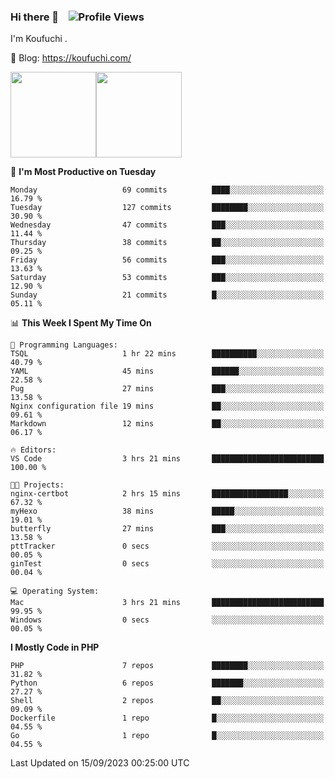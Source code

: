 ### Hi there 👋 &nbsp;&nbsp; ![Profile Views](http://img.shields.io/badge/Profile%20Views-122-blue)

I'm Koufuchi . 

📔 Blog: <https://koufuchi.com/>

<img align="" height="137px" src="https://github-readme-stats-seven-nu-30.vercel.app/api?username=Koufuchi&hide=issues,contribs&show_icons=true&line_height=21&theme=radical&locale=en" /><img align="" height="137px" src="https://github-readme-stats-seven-nu-30.vercel.app/api/top-langs/?username=Koufuchi&layout=compact&hide=blade,html,css,pug,scss&theme=radical&locale=en" />

<!--START_SECTION:waka-->
📅 **I'm Most Productive on Tuesday** 

```text
Monday                   69 commits          ████░░░░░░░░░░░░░░░░░░░░░   16.79 % 
Tuesday                  127 commits         ████████░░░░░░░░░░░░░░░░░   30.90 % 
Wednesday                47 commits          ███░░░░░░░░░░░░░░░░░░░░░░   11.44 % 
Thursday                 38 commits          ██░░░░░░░░░░░░░░░░░░░░░░░   09.25 % 
Friday                   56 commits          ███░░░░░░░░░░░░░░░░░░░░░░   13.63 % 
Saturday                 53 commits          ███░░░░░░░░░░░░░░░░░░░░░░   12.90 % 
Sunday                   21 commits          █░░░░░░░░░░░░░░░░░░░░░░░░   05.11 % 
```


📊 **This Week I Spent My Time On** 

```text
💬 Programming Languages: 
TSQL                     1 hr 22 mins        ██████████░░░░░░░░░░░░░░░   40.79 % 
YAML                     45 mins             ██████░░░░░░░░░░░░░░░░░░░   22.58 % 
Pug                      27 mins             ███░░░░░░░░░░░░░░░░░░░░░░   13.58 % 
Nginx configuration file 19 mins             ██░░░░░░░░░░░░░░░░░░░░░░░   09.61 % 
Markdown                 12 mins             ██░░░░░░░░░░░░░░░░░░░░░░░   06.17 % 

🔥 Editors: 
VS Code                  3 hrs 21 mins       █████████████████████████   100.00 % 

🐱‍💻 Projects: 
nginx-certbot            2 hrs 15 mins       █████████████████░░░░░░░░   67.32 % 
myHexo                   38 mins             █████░░░░░░░░░░░░░░░░░░░░   19.01 % 
butterfly                27 mins             ███░░░░░░░░░░░░░░░░░░░░░░   13.58 % 
pttTracker               0 secs              ░░░░░░░░░░░░░░░░░░░░░░░░░   00.05 % 
ginTest                  0 secs              ░░░░░░░░░░░░░░░░░░░░░░░░░   00.04 % 

💻 Operating System: 
Mac                      3 hrs 21 mins       █████████████████████████   99.95 % 
Windows                  0 secs              ░░░░░░░░░░░░░░░░░░░░░░░░░   00.05 % 
```

**I Mostly Code in PHP** 

```text
PHP                      7 repos             ████████░░░░░░░░░░░░░░░░░   31.82 % 
Python                   6 repos             ███████░░░░░░░░░░░░░░░░░░   27.27 % 
Shell                    2 repos             ██░░░░░░░░░░░░░░░░░░░░░░░   09.09 % 
Dockerfile               1 repo              █░░░░░░░░░░░░░░░░░░░░░░░░   04.55 % 
Go                       1 repo              █░░░░░░░░░░░░░░░░░░░░░░░░   04.55 % 
```




 Last Updated on 15/09/2023 00:25:00 UTC
<!--END_SECTION:waka-->


